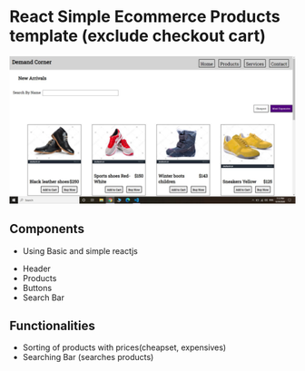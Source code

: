 # React Simple Ecommerce Products template (exclude checkout cart)

<img src='reactproj1.JPG'>

## Components
 * Using Basic and simple reactjs
 - Header
 - Products
 - Buttons
 - Search Bar

## Functionalities

 - Sorting of products with prices(cheapset, expensives)
 - Searching Bar (searches products)
 
